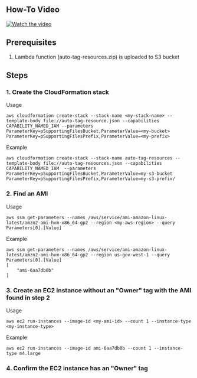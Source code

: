 ## How-To Video

[![Watch the video](https://img.youtube.com/vi/oGvdNublBKg/maxresdefault.jpg)](https://youtu.be/oGvdNublBKg)

## Prerequisites

1. Lambda function (auto-tag-resources.zip) is uploaded to S3 bucket

## Steps

### 1. Create the CloudFormation stack

Usage
```
aws cloudformation create-stack --stack-name <my-stack-name> --template-body file://auto-tag-resource.json --capabilities CAPABILITY_NAMED_IAM --parameters ParameterKey=pSupportingFilesBucket,ParameterValue=<my-bucket> ParameterKey=pSupportingFilesPrefix,ParameterValue=<my-prefix>
```
Example
```
aws cloudformation create-stack --stack-name auto-tag-resources --template-body file://auto-tag-resources.json --capabilities CAPABILITY_NAMED_IAM  --parameters ParameterKey=pSupportingFilesBucket,ParameterValue=my-s3-bucket ParameterKey=pSupportingFilesPrefix,ParameterValue=my-s3-prefix/
```
### 2. Find an AMI

Usage
```
aws ssm get-parameters --names /aws/service/ami-amazon-linux-latest/amzn2-ami-hvm-x86_64-gp2 --region <my-aws-region> --query Parameters[0].[Value]
```
Example
```
aws ssm get-parameters --names /aws/service/ami-amazon-linux-latest/amzn2-ami-hvm-x86_64-gp2 --region us-gov-west-1 --query Parameters[0].[Value]
[
    "ami-6aa7db0b"
]
```
### 3. Create an EC2 instance without an "Owner" tag with the AMI found in step 2

Usage
```
aws ec2 run-instances --image-id <my-ami-id> --count 1 --instance-type <my-instance-type>
```
Example
```
aws ec2 run-instances --image-id ami-6aa7db0b --count 1 --instance-type m4.large 
```
### 4. Confirm the EC2 instance has an "Owner" tag

